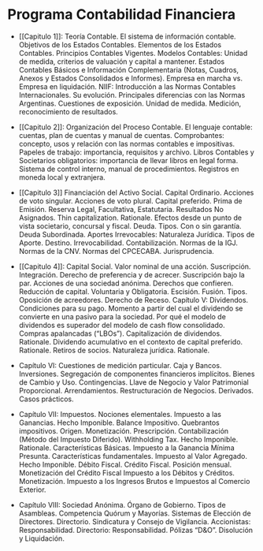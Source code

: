 # Programa Contabilidad Financiera

- [[Capitulo 1]]: Teoría Contable. El sistema de información contable. Objetivos de los Estados Contables. Elementos de los Estados Contables. Principios Contables Vigentes. Modelos Contables: Unidad de medida, criterios de valuación y capital a mantener. Estados Contables Básicos e Información Complementaria (Notas, Cuadros, Anexos y Estados Consolidados e Informes). Empresa en marcha vs. Empresa en liquidación. NIIF: Introducción a las Normas Contables Internacionales. Su evolución. Principales diferencias con las Normas Argentinas. Cuestiones de exposición. Unidad de medida. Medición, reconocimiento de resultados. 

- [[Capitulo 2]]: Organización del Proceso Contable. El lenguaje contable: cuentas, plan de cuentas y manual de cuentas. Comprobantes: concepto, usos y relación con las normas contables e impositivas. Papeles de trabajo: importancia, requisitos y archivo. Libros Contables y Societarios obligatorios: importancia de llevar libros en legal forma. Sistema de control interno, manual de procedimientos. Registros en moneda local y extranjera. 

- [[Capitulo 3]] Financiación del Activo Social. Capital Ordinario. Acciones de voto singular. Acciones de voto plural. Capital preferido. Prima de Emisión. Reserva Legal, Facultativa, Estatutaria. Resultados No Asignados. Thin capitalization. Rationale. Efectos desde un punto de vista societario, concursal y fiscal. Deuda. Tipos. Con o sin garantía. Deuda Subordinada. Aportes Irrevocables: Naturaleza Jurídica. Tipos de Aporte. Destino. Irrevocabilidad. Contabilización. Normas de la IGJ. Normas de la CNV. Normas del CPCECABA. Jurisprudencia.
 
- [[Capitulo 4]]: Capital Social. Valor nominal de una acción. Suscripción. Integración. Derecho de preferencia y de acrecer. Suscripción bajo la par. Acciones de una sociedad anónima. Derechos que confieren. Reducción de capital. Voluntaria y Obligatoria. Escisión. Fusión. Tipos. Oposición de acreedores. Derecho de Receso. Capítulo V: Dividendos. Condiciones para su pago. Momento a partir del cual el dividendo se convierte en una pasivo para la sociedad. Por qué el modelo de dividendos es superador del modelo de cash flow consolidado. Compras apalancadas (“LBOs”). Capitalización de dividendos. Rationale. Dividendo acumulativo en el contexto de capital preferido. Rationale. Retiros de socios. Naturaleza jurídica. Rationale. 

- Capítulo VI: Cuestiones de medición particular. Caja y Bancos. Inversiones. Segregación de componentes financieros implícitos. Bienes de Cambio y Uso. Contingencias. Llave de Negocio y Valor Patrimonial Proporcional. Arrendamientos. Restructuración de Negocios. Derivados. Casos prácticos. 

- Capítulo VII: Impuestos. Nociones elementales. Impuesto a las Ganancias. Hecho Imponible. Balance Impositivo. Quebrantos impositivos. Origen. Monetización. Prescripción. Contabilización (Método del Impuesto Diferido). Withholding Tax. Hecho Imponible. Rationale. Características Básicas. Impuesto a la Ganancia Mínima Presunta. Características fundamentales. Impuesto al Valor Agregado. Hecho Imponible. Débito Fiscal. Crédito Fiscal. Posición mensual. Monetización del Crédito Fiscal Impuesto a los Débitos y Créditos. Monetización. Impuesto a los Ingresos Brutos e Impuestos al Comercio Exterior. 

- Capítulo VIII: Sociedad Anónima. Órgano de Gobierno. Tipos de Asambleas. Competencia Quórum y Mayorías. Sistemas de Elección de Directores. Directorio. Sindicatura y Consejo de Vigilancia. Accionistas: Responsabilidad. Directorio: Responsabilidad. Pólizas “D&O”. Disolución y Liquidación.